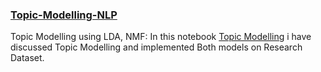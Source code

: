 ### [Topic-Modelling-NLP](https://github.com/rehanraza44/Topic-Modelling-NLP/blob/main/Topic%20Modeling%20LDA%20.ipynb)
Topic Modelling using LDA, NMF:
In this notebook [Topic Modelling](https://github.com/rehanraza44/Topic-Modelling-NLP/blob/main/Topic%20Modeling%20LDA%20.ipynb) i have discussed Topic Modelling and implemented Both models on Research Dataset.

